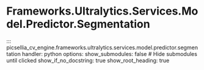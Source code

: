 # Frameworks.Ultralytics.Services.Model.Predictor.Segmentation

::: picsellia_cv_engine.frameworks.ultralytics.services.model.predictor.segmentation
    handler: python
    options:
        show_submodules: false  # Hide submodules until clicked
        show_if_no_docstring: true
        show_root_heading: true
